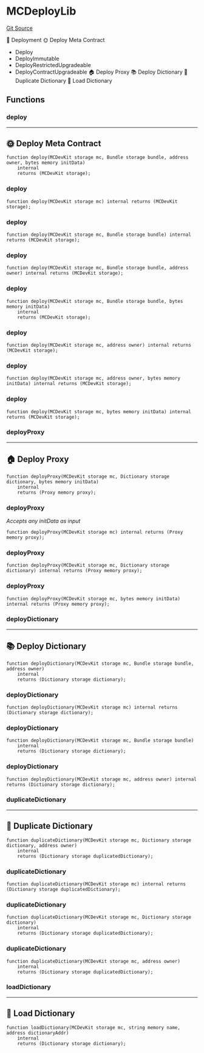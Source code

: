 # MCDeployLib
[Git Source](https://github.com/metacontract/mc/blob/d41f04df9ea19494be75c66f344b8104caf03cd2/resources/devkit/api-reference/utils/global/MCDeployLib.sol)

🚀 Deployment
🌞 Deploy Meta Contract
- Deploy
- DeployImmutable
- DeployRestrictedUpgradeable
- DeployContractUpgradeable
🏠 Deploy Proxy
📚 Deploy Dictionary
🔂 Duplicate Dictionary
💽 Load Dictionary


## Functions
### deploy

-----------------------------
🌞 Deploy Meta Contract
-------------------------------


```solidity
function deploy(MCDevKit storage mc, Bundle storage bundle, address owner, bytes memory initData)
    internal
    returns (MCDevKit storage);
```

### deploy


```solidity
function deploy(MCDevKit storage mc) internal returns (MCDevKit storage);
```

### deploy


```solidity
function deploy(MCDevKit storage mc, Bundle storage bundle) internal returns (MCDevKit storage);
```

### deploy


```solidity
function deploy(MCDevKit storage mc, Bundle storage bundle, address owner) internal returns (MCDevKit storage);
```

### deploy


```solidity
function deploy(MCDevKit storage mc, Bundle storage bundle, bytes memory initData)
    internal
    returns (MCDevKit storage);
```

### deploy


```solidity
function deploy(MCDevKit storage mc, address owner) internal returns (MCDevKit storage);
```

### deploy


```solidity
function deploy(MCDevKit storage mc, address owner, bytes memory initData) internal returns (MCDevKit storage);
```

### deploy


```solidity
function deploy(MCDevKit storage mc, bytes memory initData) internal returns (MCDevKit storage);
```

### deployProxy

---------------------
🏠 Deploy Proxy
-----------------------


```solidity
function deployProxy(MCDevKit storage mc, Dictionary storage dictionary, bytes memory initData)
    internal
    returns (Proxy memory proxy);
```

### deployProxy

*Accepts any initData as input*


```solidity
function deployProxy(MCDevKit storage mc) internal returns (Proxy memory proxy);
```

### deployProxy


```solidity
function deployProxy(MCDevKit storage mc, Dictionary storage dictionary) internal returns (Proxy memory proxy);
```

### deployProxy


```solidity
function deployProxy(MCDevKit storage mc, bytes memory initData) internal returns (Proxy memory proxy);
```

### deployDictionary

-------------------------
📚 Deploy Dictionary
---------------------------


```solidity
function deployDictionary(MCDevKit storage mc, Bundle storage bundle, address owner)
    internal
    returns (Dictionary storage dictionary);
```

### deployDictionary


```solidity
function deployDictionary(MCDevKit storage mc) internal returns (Dictionary storage dictionary);
```

### deployDictionary


```solidity
function deployDictionary(MCDevKit storage mc, Bundle storage bundle)
    internal
    returns (Dictionary storage dictionary);
```

### deployDictionary


```solidity
function deployDictionary(MCDevKit storage mc, address owner) internal returns (Dictionary storage dictionary);
```

### duplicateDictionary

----------------------------
🔂 Duplicate Dictionary
------------------------------


```solidity
function duplicateDictionary(MCDevKit storage mc, Dictionary storage dictionary, address owner)
    internal
    returns (Dictionary storage duplicatedDictionary);
```

### duplicateDictionary


```solidity
function duplicateDictionary(MCDevKit storage mc) internal returns (Dictionary storage duplicatedDictionary);
```

### duplicateDictionary


```solidity
function duplicateDictionary(MCDevKit storage mc, Dictionary storage dictionary)
    internal
    returns (Dictionary storage duplicatedDictionary);
```

### duplicateDictionary


```solidity
function duplicateDictionary(MCDevKit storage mc, address owner)
    internal
    returns (Dictionary storage duplicatedDictionary);
```

### loadDictionary

------------------------
💽 Load Dictionary
--------------------------


```solidity
function loadDictionary(MCDevKit storage mc, string memory name, address dictionaryAddr)
    internal
    returns (Dictionary storage dictionary);
```

